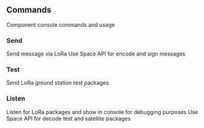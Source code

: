 ## Commands
Component console commands and usage

### Send
Send message vía LoRa
Use Space API for encode and sign messages

### Test
Send LoRa ground station test packages

### Listen
Listen for LoRa packages and show in console for debugging purposes
Use Space API for decode test and satellite packages